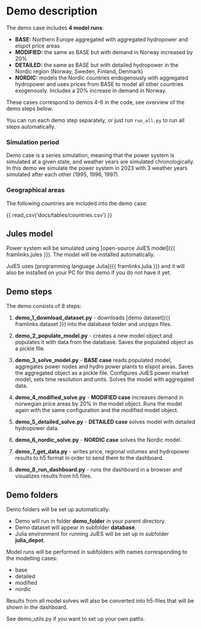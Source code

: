 # Demo description
The demo case includes **4 model runs**:

* **BASE:** Northern Europe aggregated with aggregated hydropower and elspot price areas 
* **MODIFIED:** the same as BASE but with demand in Norway increased by 20%
* **DETAILED:** the same as BASE but with detailed hydropower in the Nordic region (Norway, Sweden, Finland, Denmark)
* **NORDIC:** models the Nordic countries endogenously with aggregated hydropower and uses prices from BASE to model all other countries exogenously. Includes a 20% increase in demand in Norway.

These cases correspond to demos 4-6 in the code, see overview of the demo steps below. 

You can run each demo step separately, or just run `run_all.py` to run all steps automatically. 

### Simulation period
Demo case is a series simulation, meaning that the power system is simulated at a given state, and weather years are simulated chronologically. In this demo we simulate the power system in 2023 with 3 weather years simulated after each other (1995, 1996, 1997).

### Geographical areas
The following countries are included into the demo case: 

{{ read_csv('docs/tables/countries.csv') }}

## Jules model
Power system will be simulated using [open-source JulES model]({{ framlinks.jules }}). The model will be installed automatically. 

JulES uses [programming language Julia]({{ framlinks.julia }}) and it will also be installed on your PC for this demo if you do not have it yet. 


## Demo steps
The demo consists of 8 steps:

1. **demo_1_download_dataset.py** - downloads [demo dataset]({{ framlinks.dataset }}) into the database folder and unzipps files. 

2. **demo_2_populate_model.py** - creates a new model object and populates it with data from the database. Saves the populated object as a pickle file.

3. **demo_3_solve_model.py** - **BASE case** reads populated model, aggregates power nodes and hydro power plants to elspot areas. Saves the aggregated object as a pickle file. Configures JulES power market model, sets time resolution and units. Solves the model with aggregated data.

4. **demo_4_modified_solve.py** -  **MODIFIED case** increases demand in norwegian price areas by 20% in the model object. Runs the model again with the same configuration and the modified model object.
 
5. **demo_5_detailed_solve.py** - **DETAILED case** solves model with detailed hydropower data.

6. **demo_6_nordic_solve.py** - **NORDIC case** solves the Nordic model.

6. **demo_7_get_data.py** - writes price, regional volumes and hydropower results to h5 format in order to send them to the dashboard.

6. **demo_8_run_dashboard.py** - runs the dashboard in a browser and visualizes results from h5 files.

## Demo folders
Demo folders will be set up automatically:

* Demo will run in folder **demo_folder** in your parent directory. 
* Demo dataset will appear in subfolder **database**.
* Julia environment for running JulES will be set up in subfolder **julia_depot**.

Model runs will be performed in subfolders with names corresponding to the modelling cases:

* base
* detailed
* modified
* nordic

Results from all model solves will also be converted into h5-files that will be shown in the dashboard.

See demo_utils.py if you want to set up your own paths.



